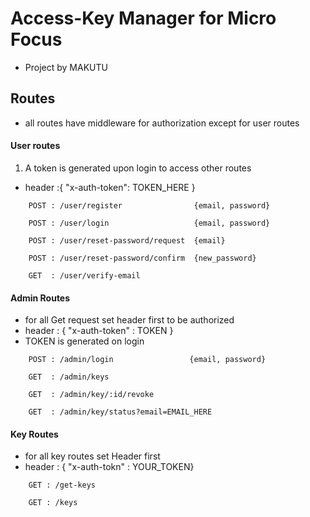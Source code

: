 # Access-Key Manager for Micro Focus

- Project by MAKUTU

## Routes

- all routes have middleware for authorization except for user routes

#### User routes

1. A token is generated upon login to access other routes

- header :{ "x-auth-token": TOKEN_HERE }

```
    POST : /user/register                {email, password}

    POST : /user/login                   {email, password}

    POST : /user/reset-password/request  {email}

    POST : /user/reset-password/confirm  {new_password}

    GET  : /user/verify-email

```

#### Admin Routes

- for all Get request set header first to be authorized
- header : { "x-auth-token" : TOKEN }
- TOKEN is generated on login

```
    POST : /admin/login                 {email, password}

    GET  : /admin/keys

    GET  : /admin/key/:id/revoke

    GET  : /admin/key/status?email=EMAIL_HERE

```

#### Key Routes

- for all key routes set Header first
- header : { "x-auth-tokn" : YOUR_TOKEN}

```
    GET : /get-keys

    GET : /keys
```
